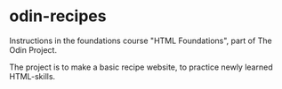 # odin-recipes
 Instructions in the foundations course "HTML Foundations", part of The Odin Project.

 The project is to make a basic recipe website, to practice newly learned HTML-skills.